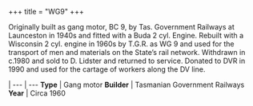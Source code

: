 +++
title = "WG9"
+++

Originally built as gang motor, BC 9, by Tas. Government Railways at Launceston in 1940s and fitted with a Buda 2 cyl. Engine. Rebuilt with a Wisconsin 2 cyl. engine in 1960s by T.G.R. as WG 9 and used for the transport of men and materials on the State’s rail network. Withdrawn in c.1980 and sold to D. Lidster and returned to service. Donated to DVR in 1990 and used for the cartage of workers along the DV line.

 |
--- | ---
**Type** | Gang motor
**Builder** | Tasmanian Government Railways
**Year** | Circa 1960